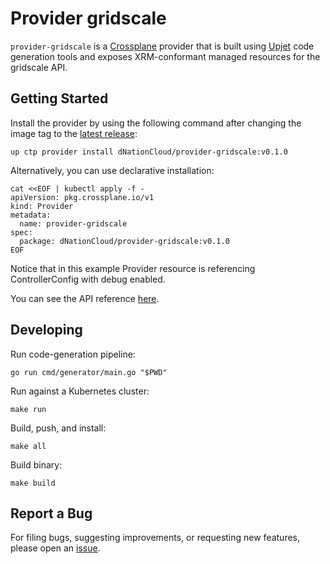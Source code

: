 # Provider gridscale

`provider-gridscale` is a [Crossplane](https://crossplane.io/) provider that
is built using [Upjet](https://github.com/crossplane/upjet) code
generation tools and exposes XRM-conformant managed resources for the
gridscale API.

## Getting Started

Install the provider by using the following command after changing the image tag
to the [latest release](https://marketplace.upbound.io/providers/dNationCloud/provider-gridscale):
```
up ctp provider install dNationCloud/provider-gridscale:v0.1.0
```

Alternatively, you can use declarative installation:
```
cat <<EOF | kubectl apply -f -
apiVersion: pkg.crossplane.io/v1
kind: Provider
metadata:
  name: provider-gridscale
spec:
  package: dNationCloud/provider-gridscale:v0.1.0
EOF
```

Notice that in this example Provider resource is referencing ControllerConfig with debug enabled.

You can see the API reference [here](https://doc.crds.dev/github.com/dNationCloud/provider-gridscale).

## Developing

Run code-generation pipeline:
```console
go run cmd/generator/main.go "$PWD"
```

Run against a Kubernetes cluster:

```console
make run
```

Build, push, and install:

```console
make all
```

Build binary:

```console
make build
```

## Report a Bug

For filing bugs, suggesting improvements, or requesting new features, please
open an [issue](https://github.com/dNationCloud/provider-gridscale/issues).
